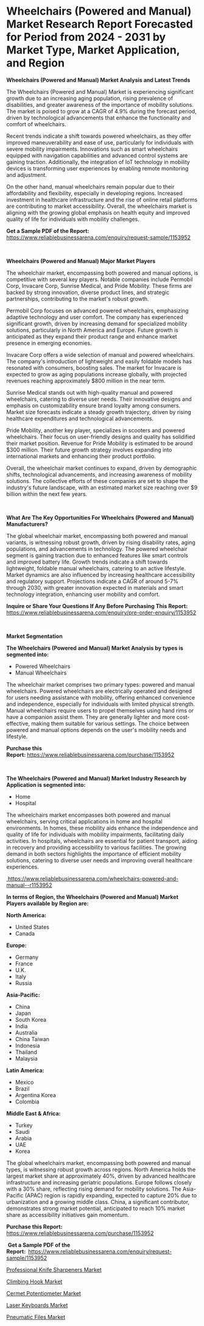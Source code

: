 <p><h1>Wheelchairs (Powered and Manual) Market Research Report Forecasted for Period from 2024 -  2031 by Market Type, Market Application, and Region</h1></p><p><strong>Wheelchairs (Powered and Manual) Market Analysis and Latest Trends</strong></p>
<p><p>The Wheelchairs (Powered and Manual) Market is experiencing significant growth due to an increasing aging population, rising prevalence of disabilities, and greater awareness of the importance of mobility solutions. The market is poised to grow at a CAGR of 4.9% during the forecast period, driven by technological advancements that enhance the functionality and comfort of wheelchairs. </p><p>Recent trends indicate a shift towards powered wheelchairs, as they offer improved maneuverability and ease of use, particularly for individuals with severe mobility impairments. Innovations such as smart wheelchairs equipped with navigation capabilities and advanced control systems are gaining traction. Additionally, the integration of IoT technology in mobility devices is transforming user experiences by enabling remote monitoring and adjustment.</p><p>On the other hand, manual wheelchairs remain popular due to their affordability and flexibility, especially in developing regions. Increased investment in healthcare infrastructure and the rise of online retail platforms are contributing to market accessibility. Overall, the wheelchairs market is aligning with the growing global emphasis on health equity and improved quality of life for individuals with mobility challenges.</p></p>
<p><strong>Get a Sample PDF of the Report:&nbsp;</strong> <a href="https://www.reliablebusinessarena.com/enquiry/request-sample/1153952?utm_campaign=1444&utm_medium=2&utm_source=Github&utm_content=ia&utm_term=17102024&utm_id=wheelchairs-powered-and-manual">https://www.reliablebusinessarena.com/enquiry/request-sample/1153952</a></p>
<p>&nbsp;</p>
<p><strong>Wheelchairs (Powered and Manual) Major Market Players</strong></p>
<p><p>The wheelchair market, encompassing both powered and manual options, is competitive with several key players. Notable companies include Permobil Corp, Invacare Corp, Sunrise Medical, and Pride Mobility. These firms are backed by strong innovation, diverse product lines, and strategic partnerships, contributing to the market's robust growth.</p><p>Permobil Corp focuses on advanced powered wheelchairs, emphasizing adaptive technology and user comfort. The company has experienced significant growth, driven by increasing demand for specialized mobility solutions, particularly in North America and Europe. Future growth is anticipated as they expand their product range and enhance market presence in emerging economies.</p><p>Invacare Corp offers a wide selection of manual and powered wheelchairs. The company's introduction of lightweight and easily foldable models has resonated with consumers, boosting sales. The market for Invacare is expected to grow as aging populations increase globally, with projected revenues reaching approximately $800 million in the near term.</p><p>Sunrise Medical stands out with high-quality manual and powered wheelchairs, catering to diverse user needs. Their innovative designs and emphasis on customizability ensure brand loyalty among consumers. Market size forecasts indicate a steady growth trajectory, driven by rising healthcare expenditures and technological advancements.</p><p>Pride Mobility, another key player, specializes in scooters and powered wheelchairs. Their focus on user-friendly designs and quality has solidified their market position. Revenue for Pride Mobility is estimated to be around $300 million. Their future growth strategy involves expanding into international markets and enhancing their product portfolio.</p><p>Overall, the wheelchair market continues to expand, driven by demographic shifts, technological advancements, and increasing awareness of mobility solutions. The collective efforts of these companies are set to shape the industry's future landscape, with an estimated market size reaching over $9 billion within the next few years.</p></p>
<p>&nbsp;</p>
<p><strong>What Are The Key Opportunities For Wheelchairs (Powered and Manual) Manufacturers?</strong></p>
<p><p>The global wheelchair market, encompassing both powered and manual variants, is witnessing robust growth, driven by rising disability rates, aging populations, and advancements in technology. The powered wheelchair segment is gaining traction due to enhanced features like smart controls and improved battery life. Growth trends indicate a shift towards lightweight, foldable manual wheelchairs, catering to an active lifestyle. Market dynamics are also influenced by increasing healthcare accessibility and regulatory support. Projections indicate a CAGR of around 5-7% through 2030, with greater innovation expected in materials and smart technology integration, enhancing user mobility and comfort.</p></p>
<p><strong>Inquire or Share Your Questions If Any Before Purchasing This Report:</strong> <a href="https://www.reliablebusinessarena.com/enquiry/pre-order-enquiry/1153952?utm_campaign=1444&utm_medium=2&utm_source=Github&utm_content=ia&utm_term=17102024&utm_id=wheelchairs-powered-and-manual">https://www.reliablebusinessarena.com/enquiry/pre-order-enquiry/1153952</a></p>
<p>&nbsp;</p>
<p><strong>Market Segmentation</strong></p>
<p><strong>The Wheelchairs (Powered and Manual) Market Analysis by types is segmented into:</strong></p>
<p><ul><li>Powered Wheelchairs</li><li>Manual Wheelchairs</li></ul></p>
<p><p>The wheelchair market comprises two primary types: powered and manual wheelchairs. Powered wheelchairs are electrically operated and designed for users needing assistance with mobility, offering enhanced convenience and independence, especially for individuals with limited physical strength. Manual wheelchairs require users to propel themselves using hand rims or have a companion assist them. They are generally lighter and more cost-effective, making them suitable for various settings. The choice between powered and manual options depends on the user's mobility needs and lifestyle.</p></p>
<p><strong>Purchase this Report:&nbsp;</strong><a href="https://www.reliablebusinessarena.com/purchase/1153952?utm_campaign=1444&utm_medium=2&utm_source=Github&utm_content=ia&utm_term=17102024&utm_id=wheelchairs-powered-and-manual">https://www.reliablebusinessarena.com/purchase/1153952</a></p>
<p>&nbsp;</p>
<p><strong>The Wheelchairs (Powered and Manual) Market Industry Research by Application is segmented into:</strong></p>
<p><ul><li>Home</li><li>Hospital</li></ul></p>
<p><p>The wheelchairs market encompasses both powered and manual wheelchairs, serving critical applications in home and hospital environments. In homes, these mobility aids enhance the independence and quality of life for individuals with mobility impairments, facilitating daily activities. In hospitals, wheelchairs are essential for patient transport, aiding in recovery and providing accessibility to various facilities. The growing demand in both sectors highlights the importance of efficient mobility solutions, catering to diverse user needs and improving overall healthcare experiences.</p></p>
<p><a href="https://www.reliablebusinessarena.com/wheelchairs-powered-and-manual--r1153952?utm_campaign=1444&utm_medium=2&utm_source=Github&utm_content=ia&utm_term=17102024&utm_id=wheelchairs-powered-and-manual">&nbsp;https://www.reliablebusinessarena.com/wheelchairs-powered-and-manual--r1153952</a></p>
<p><strong>In terms of Region, the Wheelchairs (Powered and Manual) Market Players available by Region are:</strong></p>
<p>
    <p> <strong> North America: </strong>
        <ul>
            <li>United States</li>
            <li>Canada</li>
        </ul>
        </p> 
    <p> <strong> Europe: </strong>
        <ul>
            <li>Germany</li>
            <li>France</li>
            <li>U.K.</li>
            <li>Italy</li>
            <li>Russia</li>
        </ul>
        </p> 
    <p> <strong> Asia-Pacific: </strong>
        <ul>
            <li>China</li>
            <li>Japan</li>
            <li>South Korea</li>
            <li>India</li>
            <li>Australia</li>
            <li>China Taiwan</li>
            <li>Indonesia</li>
            <li>Thailand</li>
            <li>Malaysia</li>
        </ul>
        </p> 
    <p> <strong> Latin America: </strong>
        <ul>
            <li>Mexico</li>
            <li>Brazil</li>
            <li>Argentina Korea</li>
            <li>Colombia</li>
        </ul>
        </p> 
    <p> <strong> Middle East & Africa: </strong>
        <ul>
            <li>Turkey</li>
            <li>Saudi</li>
            <li>Arabia</li>
            <li>UAE</li>
            <li>Korea</li>
        </ul>
    </p>
    </p>
<p><p>The global wheelchairs market, encompassing both powered and manual types, is witnessing robust growth across regions. North America holds the largest market share at approximately 40%, driven by advanced healthcare infrastructure and increasing geriatric populations. Europe follows closely with a 30% share, reflecting rising demand for mobility solutions. The Asia-Pacific (APAC) region is rapidly expanding, expected to capture 20% due to urbanization and a growing middle class. China, a significant contributor, demonstrates strong market potential, anticipated to reach 10% market share as accessibility initiatives gain momentum.</p></p>
<p><strong>Purchase this Report: </strong><a href="https://www.reliablebusinessarena.com/purchase/1153952?utm_campaign=1444&utm_medium=2&utm_source=Github&utm_content=ia&utm_term=17102024&utm_id=wheelchairs-powered-and-manual">https://www.reliablebusinessarena.com/purchase/1153952</a></p>
<p>&nbsp;<strong>Get a Sample PDF of the Report:&nbsp;&nbsp;</strong><a href="https://www.reliablebusinessarena.com/enquiry/request-sample/1153952?utm_campaign=1444&utm_medium=2&utm_source=Github&utm_content=ia&utm_term=17102024&utm_id=wheelchairs-powered-and-manual">https://www.reliablebusinessarena.com/enquiry/request-sample/1153952</a></p>
<p><strong></strong></p>
<p><p><a href="https://www.linkedin.com/pulse/professional-knife-sharpeners-market-dynamics-application-syb6e?utm_campaign=1444&utm_medium=2&utm_source=Github&utm_content=ia&utm_term=17102024&utm_id=wheelchairs-powered-and-manual">Professional Knife Sharpeners Market</a></p><p><a href="https://www.linkedin.com/pulse/climbing-hook-market-size-share-growth-analysis-type-ie2se?utm_campaign=1444&utm_medium=2&utm_source=Github&utm_content=ia&utm_term=17102024&utm_id=wheelchairs-powered-and-manual">Climbing Hook Market</a></p><p><a href="https://www.linkedin.com/pulse/cermet-potentiometer-market-ecosystem-competitive-landscape-pnh7c?utm_campaign=1444&utm_medium=2&utm_source=Github&utm_content=ia&utm_term=17102024&utm_id=wheelchairs-powered-and-manual">Cermet Potentiometer Market</a></p><p><a href="https://www.linkedin.com/pulse/market-dynamics-future-trends-global-laser-keyboards-sector-tj51e?utm_campaign=1444&utm_medium=2&utm_source=Github&utm_content=ia&utm_term=17102024&utm_id=wheelchairs-powered-and-manual">Laser Keyboards Market</a></p><p><a href="https://issuu.com/reportprime-2/docs/pneumatic-files-market-size-2030.pp_d11a96fac30e98?utm_campaign=1444&utm_medium=2&utm_source=Github&utm_content=ia&utm_term=17102024&utm_id=wheelchairs-powered-and-manual">Pneumatic Files Market</a></p></p>